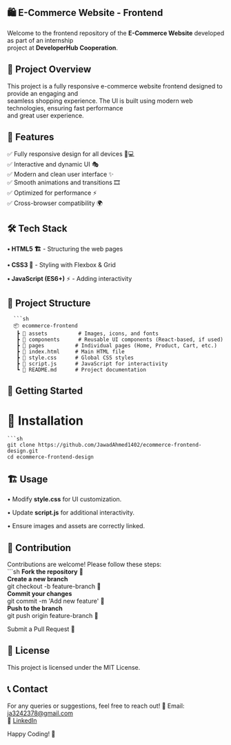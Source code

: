 ## 🛍️ E-Commerce Website - Frontend

Welcome to the frontend repository of the **E-Commerce Website** developed as part of an internship      
project at **DeveloperHub Cooperation**.       

## 🚀 Project Overview

This project is a fully responsive e-commerce website frontend designed to provide an engaging and         
seamless shopping experience. The UI is built using modern web technologies, ensuring fast performance        
and great user experience.

## 🎨 Features

✅ Fully responsive design for all devices 📱💻          
✅ Interactive and dynamic UI 🎭         
✅ Modern and clean user interface ✨         
✅ Smooth animations and transitions 🎞️      
✅ Optimized for performance ⚡          
✅ Cross-browser compatibility 🌍          

## 🛠️ Tech Stack         

**• HTML5 🏗️** - Structuring the web pages        

**• CSS3 🎨** - Styling with Flexbox & Grid        

**• JavaScript (ES6+)** ⚡ - Adding interactivity      

## 📂 Project Structure         
      ```sh
      📦 ecommerce-frontend      
       ┣ 📂 assets          # Images, icons, and fonts        
       ┣ 📂 components      # Reusable UI components (React-based, if used)       
       ┣ 📂 pages          # Individual pages (Home, Product, Cart, etc.)       
       ┣ 📜 index.html     # Main HTML file      
       ┣ 📜 style.css      # Global CSS styles       
       ┣ 📜 script.js      # JavaScript for interactivity       
       ┗ 📜 README.md      # Project documentation      
     
## 🚀 Getting Started        

# 🔧 Installation       
    ```sh
    git clone https://github.com/JawadAhmed1402/ecommerce-frontend-design.git     
    cd ecommerce-frontend-design     

## 🏗️ Usage     

• Modify **style.css** for UI customization.     

• Update **script.js** for additional interactivity.   

• Ensure images and assets are correctly linked.  

## 🤝 Contribution

Contributions are welcome! Please follow these steps:   
    ```sh
     **Fork the repository** 🍴      
     **Create a new branch**      
     git checkout -b feature-branch 🌿        
     **Commit your changes**      
     git commit -m 'Add new feature' 💾       
     **Push to the branch**        
     git push origin feature-branch 🚀        

Submit a Pull Request 📩         

## 📜 License       

This project is licensed under the MIT License.       

## 📞 Contact     

For any queries or suggestions, feel free to reach out! 📧 Email: ja3242378@gmail.com       
📌 [LinkedIn](www.linkedin.com/in/jawad-ahmed-1261912a8/)

Happy Coding! 🎉      




      
